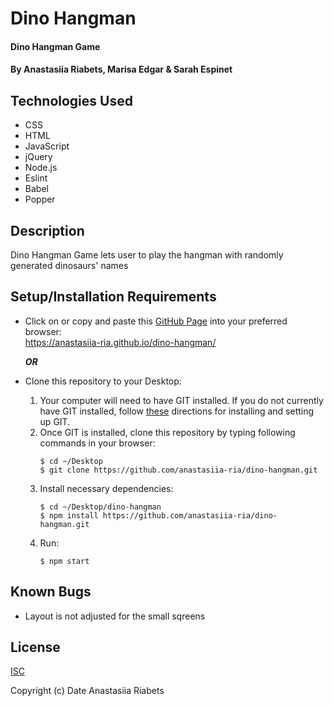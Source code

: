 # Dino Hangman

#### Dino Hangman Game

#### By Anastasiia Riabets, Marisa Edgar & Sarah Espinet

## Technologies Used

- CSS
- HTML
- JavaScript
- jQuery
- Node.js
- Eslint
- Babel
- Popper

## Description

Dino Hangman Game lets user to play the hangman with randomly generated dinosaurs' names

## Setup/Installation Requirements

- Click on or copy and paste this [GitHub Page](https://anastasiia-ria.github.io/dino-hangman/) into your preferred browser:<br>https://anastasiia-ria.github.io/dino-hangman/

  **_OR_**

- Clone this repository to your Desktop:
  1. Your computer will need to have GIT installed. If you do not currently have GIT installed, follow [these](https://docs.github.com/en/get-started/quickstart/set-up-git) directions for installing and setting up GIT.
  2. Once GIT is installed, clone this repository by typing following commands in your browser:
     ```
     $ cd ~/Desktop
     $ git clone https://github.com/anastasiia-ria/dino-hangman.git
     ```
  3. Install necessary dependencies:
     ```
     $ cd ~/Desktop/dino-hangman
     $ npm install https://github.com/anastasiia-ria/dino-hangman.git
     ```
  4. Run:
     ```
     $ npm start
     ```

## Known Bugs

- Layout is not adjusted for the small sqreens

## License

[ISC](https://opensource.org/licenses/ISC)

Copyright (c) Date Anastasiia Riabets
